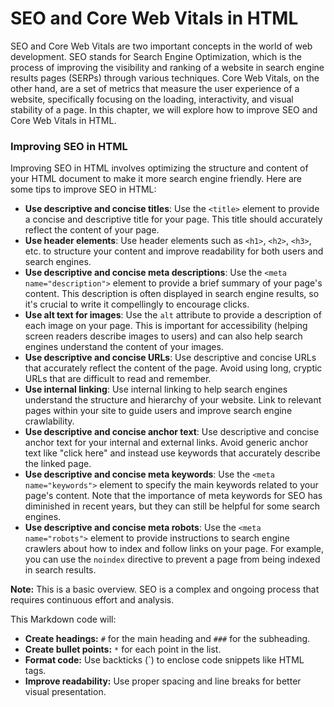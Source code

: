 # SEO and Core Web Vitals in HTML

SEO and Core Web Vitals are two important concepts in the world of web development. SEO stands for
Search Engine Optimization, which is the process of improving the visibility and ranking of a website in
search engine results pages (SERPs) through various techniques. Core Web Vitals, on the other
hand, are a set of metrics that measure the user experience of a website, specifically focusing on the
loading, interactivity, and visual stability of a page.
In this chapter, we will explore how to improve SEO and Core Web Vitals in HTML.

### Improving SEO in HTML

Improving SEO in HTML involves optimizing the structure and content of your HTML document to make
it more search engine friendly. Here are some tips to improve SEO in HTML:

- **Use descriptive and concise titles**: Use the `<title>` element to provide a concise and
  descriptive title for your page. This title should accurately reflect the content of your page.
- **Use header elements**: Use header elements such as `<h1>`, `<h2>`, `<h3>`, etc. to structure
  your content and improve readability for both users and search engines.
- **Use descriptive and concise meta descriptions**: Use the `<meta name="description">`
  element to provide a brief summary of your page's content. This description is often displayed
  in search engine results, so it's crucial to write it compellingly to encourage clicks.
- **Use alt text for images**: Use the `alt` attribute to provide a description of each image on
  your page. This is important for accessibility (helping screen readers describe images to
  users) and can also help search engines understand the content of your images.
- **Use descriptive and concise URLs**: Use descriptive and concise URLs that accurately
  reflect the content of the page. Avoid using long, cryptic URLs that are difficult to read
  and remember.
- **Use internal linking**: Use internal linking to help search engines understand the
  structure and hierarchy of your website. Link to relevant pages within your site to
  guide users and improve search engine crawlability.
- **Use descriptive and concise anchor text**: Use descriptive and concise anchor text
  for your internal and external links. Avoid generic anchor text like "click here"
  and instead use keywords that accurately describe the linked page.
- **Use descriptive and concise meta keywords**: Use the `<meta name="keywords">`
  element to specify the main keywords related to your page's content. Note that
  the importance of meta keywords for SEO has diminished in recent years, but
  they can still be helpful for some search engines.
- **Use descriptive and concise meta robots**: Use the `<meta name="robots">`
  element to provide instructions to search engine crawlers about how to index
  and follow links on your page. For example, you can use the `noindex`
  directive to prevent a page from being indexed in search results.

**Note:** This is a basic overview. SEO is a complex and ongoing process that requires continuous
effort and analysis.

This Markdown code will:

- **Create headings:** `#` for the main heading and `###` for the subheading.
- **Create bullet points:** `*` for each point in the list.
- **Format code:** Use backticks (`) to enclose code snippets like HTML tags.
- **Improve readability:** Use proper spacing and line breaks for better visual presentation.
